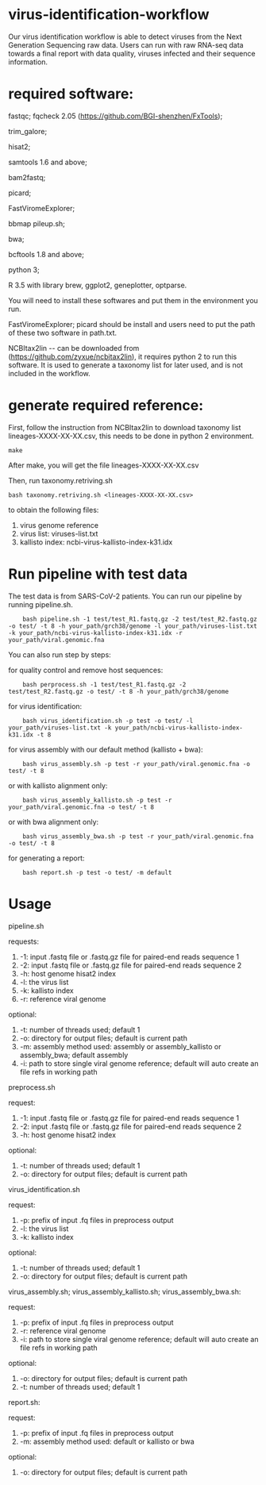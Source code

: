 # virus-identification-workflow

Our virus identification workflow is able to detect viruses from the Next Generation Sequencing raw data. Users can run with raw RNA-seq data towards a final report with data quality, viruses infected and their sequence information. 

# required software:
fastqc; fqcheck 2.05 (https://github.com/BGI-shenzhen/FxTools); 

trim_galore;

hisat2; 

samtools 1.6 and above; 

bam2fastq; 

picard; 

FastViromeExplorer; 

bbmap pileup.sh; 

bwa; 

bcftools 1.8 and above; 

python 3; 

R 3.5 with library brew, ggplot2, geneplotter, optparse.  

You will need to install these softwares and put them in the environment you run.

FastViromeExplorer; picard should be install and users need to put the path of these two software in path.txt.

NCBItax2lin -- can be downloaded from (https://github.com/zyxue/ncbitax2lin), it requires python 2 to run this software. It is used to generate a taxonomy list for later used, and is not included in the workflow. 

# generate required reference:
First, follow the instruction from NCBItax2lin to download taxonomy list lineages-XXXX-XX-XX.csv, this needs to be done in python 2 environment.

    make
    
After make, you will get the file lineages-XXXX-XX-XX.csv

Then, run taxonomy.retriving.sh 

    bash taxonomy.retriving.sh <lineages-XXXX-XX-XX.csv>

to obtain the following files:

  1. virus genome reference 
  2. virus list: viruses-list.txt
  3. kallisto index: ncbi-virus-kallisto-index-k31.idx
# Run pipeline with test data
The test data is from SARS-CoV-2 patients. You can run our pipeline by running pipeline.sh.
        
        bash pipeline.sh -1 test/test_R1.fastq.gz -2 test/test_R2.fastq.gz -o test/ -t 8 -h your_path/grch38/genome -l your_path/viruses-list.txt -k your_path/ncbi-virus-kallisto-index-k31.idx -r your_path/viral.genomic.fna

You can also run step by steps:

   for quality control and remove host sequences:
   
        bash perprocess.sh -1 test/test_R1.fastq.gz -2 test/test_R2.fastq.gz -o test/ -t 8 -h your_path/grch38/genome
   for virus identification:
   
        bash virus_identification.sh -p test -o test/ -l your_path/viruses-list.txt -k your_path/ncbi-virus-kallisto-index-k31.idx -t 8
   for virus assembly with our default method (kallisto + bwa):
   
        bash virus_assembly.sh -p test -r your_path/viral.genomic.fna -o test/ -t 8
   or with kallisto alignment only:
      
        bash virus_assembly_kallisto.sh -p test -r your_path/viral.genomic.fna -o test/ -t 8
   or with bwa alignment only:
   
        bash virus_assembly_bwa.sh -p test -r your_path/viral.genomic.fna -o test/ -t 8
   for generating a report:
   
        bash report.sh -p test -o test/ -m default
        
  


# Usage
pipeline.sh

requests:
  1. -1: input .fastq file or .fastq.gz file for paired-end reads sequence 1
  2. -2: input .fastq file or .fastq.gz file for paired-end reads sequence 2
  3. -h: host genome hisat2 index
  4. -l: the virus list 
  5. -k: kallisto index
  6. -r: reference viral genome

optional:
  1. -t: number of threads used; default 1
  2. -o: directory for output files; default is current path
  3. -m: assembly method used: assembly or assembly_kallisto or assembly_bwa; default assembly
  4. -i: path to store single viral genome reference; default will auto create an file refs in working path

preprocess.sh

request:
  1. -1: input .fastq file or .fastq.gz file for paired-end reads sequence 1
  2. -2: input .fastq file or .fastq.gz file for paired-end reads sequence 2
  3. -h: host genome hisat2 index

optional:
  1. -t: number of threads used; default 1
  2. -o: directory for output files; default is current path

virus_identification.sh

request:
  1. -p: prefix of input .fq files in preprocess output
  2. -l: the virus list 
  3. -k: kallisto index

optional:
  1. -t: number of threads used; default 1
  2. -o: directory for output files; default is current path

virus_assembly.sh; virus_assembly_kallisto.sh; virus_assembly_bwa.sh:

request:
  1. -p: prefix of input .fq files in preprocess output
  2. -r: reference viral genome
  3. -i: path to store single viral genome reference; default will auto create an file refs in working path

optional:
  1. -o: directory for output files; default is current path
  2. -t: number of threads used; default 1
  
report.sh:

request:
  1. -p: prefix of input .fq files in preprocess output
  2. -m: assembly method used: default or kallisto or bwa

optional:
  1. -o: directory for output files; default is current path




